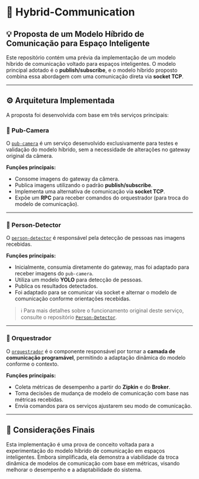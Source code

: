 # 📡 Hybrid-Communication

## 💡 Proposta de um Modelo Híbrido de Comunicação para Espaço Inteligente

Este repositório contém uma prévia da implementação de um modelo híbrido de comunicação voltado para espaços inteligentes. O modelo principal adotado é o **publish/subscribe**, e o modelo híbrido proposto combina essa abordagem com uma comunicação direta via **socket TCP**.

---

## ⚙️ Arquitetura Implementada

A proposta foi desenvolvida com base em três serviços principais:

### 🎥 Pub-Camera

O [`pub-camera`](https://github.com/giovanapr/hybrid-communication/tree/main/Pub-Camera) é um serviço desenvolvido exclusivamente para testes e validação do modelo híbrido, sem a necessidade de alterações no gateway original da câmera.

**Funções principais:**
- Consome imagens do gateway da câmera.
- Publica imagens utilizando o padrão **publish/subscribe**.
- Implementa uma alternativa de comunicação via **socket TCP**.
- Expõe um **RPC** para receber comandos do orquestrador (para troca do modelo de comunicação).

---

### 🧍 Person-Detector

O [`person-detector`](https://github.com/giovanapr/hybrid-communication/tree/main/is-person-detector) é responsável pela detecção de pessoas nas imagens recebidas.

**Funções principais:**
- Inicialmente, consumia diretamente do gateway, mas foi adaptado para receber imagens do `pub-camera`.
- Utiliza um modelo **YOLO** para detecção de pessoas.
- Publica os resultados detectados.
- Foi adaptado para se comunicar via socket e alternar o modelo de comunicação conforme orientações recebidas.

> ℹ️ Para mais detalhes sobre o funcionamento original deste serviço, consulte o repositório [`Person-Detector`](https://github.com/JoabFelippx/is-person-detector).

---

### 🧠 Orquestrador

O [`orquestrador`](github.com/giovanapr/hybrid-communication/tree/main/Orquestrador) é o componente responsável por tornar a **camada de comunicação programável**, permitindo a adaptação dinâmica do modelo conforme o contexto.

**Funções principais:**
- Coleta métricas de desempenho a partir do **Zipkin** e do **Broker**.
- Toma decisões de mudança de modelo de comunicação com base nas métricas recebidas.
- Envia comandos para os serviços ajustarem seu modo de comunicação.

---

## 🚀 Considerações Finais

Esta implementação é uma prova de conceito voltada para a experimentação do modelo híbrido de comunicação em espaços inteligentes. Embora simplificada, ela demonstra a viabilidade da troca dinâmica de modelos de comunicação com base em métricas, visando melhorar o desempenho e a adaptabilidade do sistema.

